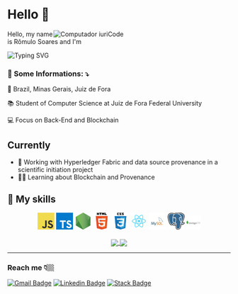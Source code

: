 
# Hello :wave:

<img src="https://raw.githubusercontent.com/MicaelliMedeiros/micaellimedeiros/master/image/computer-illustration.png" min-width="400px" max-width="400px" width="400px" align="right" alt="Computador iuriCode">

<p align="left">
Hello, my name is Rômulo Soares and I'm

![Typing SVG](https://readme-typing-svg.herokuapp.com?color=%236038F7&size=22&lines=a+Student;+and+a+curious+Dev)
</p>

<h3 align="left">
💌 Some Informations: ⤵️
</h3>

<p align="left"> 📍 Brazil, Minas Gerais, Juiz de Fora </p>
<p align="left">  📚 Student of Computer Science at Juiz de Fora Federal University</p>
<p align="left"> 💻 Focus on Back-End and Blockchain</p> 

## Currently
- 🔭 Working with Hyperledger Fabric and data source provenance in a scientific initiation project
- 🧑‍💻 Learning about Blockchain and Provenance



## 🚀  My skills
<div align="center">
  <code><img height="38" src="https://raw.githubusercontent.com/github/explore/80688e429a7d4ef2fca1e82350fe8e3517d3494d/topics/javascript/javascript.png" alt="Javascript"/></code>
  <code><img height="38" src="https://raw.githubusercontent.com/github/explore/80688e429a7d4ef2fca1e82350fe8e3517d3494d/topics/typescript/typescript.png" alt="Typescript"/></code>
  <code><img height="38" src="https://raw.githubusercontent.com/github/explore/80688e429a7d4ef2fca1e82350fe8e3517d3494d/topics/nodejs/nodejs.png" alt="Nodejs"/></code>
  <code><img height="38" src="https://raw.githubusercontent.com/github/explore/80688e429a7d4ef2fca1e82350fe8e3517d3494d/topics/html/html.png" alt="HTML5"/></code>
  <code><img height="38" src="https://raw.githubusercontent.com/github/explore/80688e429a7d4ef2fca1e82350fe8e3517d3494d/topics/css/css.png" alt="CSS"/></code>
  <code><img height="38" src="https://raw.githubusercontent.com/github/explore/80688e429a7d4ef2fca1e82350fe8e3517d3494d/topics/react/react.png" alt="React"/></code>
  <code><img height="38" src="https://raw.githubusercontent.com/github/explore/80688e429a7d4ef2fca1e82350fe8e3517d3494d/topics/mysql/mysql.png" alt="MySQL"/></code>
  <code><img height="38" src="https://raw.githubusercontent.com/github/explore/80688e429a7d4ef2fca1e82350fe8e3517d3494d/topics/postgresql/postgresql.png" alt="PostegreSQL"/></code>
  <code><img height="32" src="https://raw.githubusercontent.com/github/explore/80688e429a7d4ef2fca1e82350fe8e3517d3494d/topics/mongodb/mongodb.png" alt="MongoDB"/></code>
</div>

</br>
<div align="center">
  <a href="#">
  <img align="center" width="458px" src="https://github-readme-stats.vercel.app/api?username=romulolassoares&show_icons=true&theme=material-palenight" />
  </a>
  <a href="#">
    <img align="center" width="450px" src="https://github-readme-stats.vercel.app/api/top-langs/?username=romulolassoares&layout=compact&show_icons=true&theme=material-palenight&hide=php,css&langs_count=4" />
  </a>
</div>

---

### Reach me 👇🏼
[
![Gmail Badge](https://img.shields.io/badge/Gmail-D14836?style=for-the-badge&logo=gmail&logoColor=white)](mailto:romulolassoares@gmail.com)
[
![Linkedin Badge](https://img.shields.io/badge/LinkedIn-0077B5?style=for-the-badge&logo=linkedin&logoColor=white)](https://www.linkedin.com/in/romulo-soares-005b201a5)
[
![Stack Badge](https://img.shields.io/badge/Stack_Overflow-FE7A16?style=for-the-badge&logo=stack-overflow&logoColor=white)](https://stackoverflow.com/users/15277177/romulo-soares)
